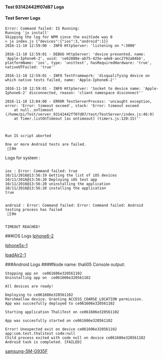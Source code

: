 #### Test 93142442ff07d87 Logs

#### Test Server Logs
```
Error: Command failed: IS Running:
Running 'jx install'
Skipping the log for NPM since the exitCode was 0
> jx index.js {"devices":{"ios":3,"android":1}}
2016-11-10 12:59:00 - INFO HttpServer: 'listening on *:3000'

2016-11-10 12:59:01 - DEBUG HttpServer: 'device presented, name: 'Apple-Iphone6-2', uuid: 'ce62888e-ab75-425e-ade8-aec2792a04bb', platformName: 'ios', type: 'unittest', hasRequiredHardware: 'true', nativeUTFailed: 'true''

2016-11-10 12:59:01 - INFO TestFramework: 'disqualifying device on which native tests failed, name: 'Apple-Iphone6-2''

2016-11-10 12:59:01 - INFO HttpServer: 'Socket to device name: 'Apple-Iphone6-2' disconnected, reason: 'client namespace disconnect''

2016-11-10 13:04:00 - ERROR TestServerProcess: 'uncaught exception, error: 'Error: timeout exceed', stack: 'Error: timeout exceed
    at null._onTimeout (/home/pi/Test/server_93142442ff07d87/test/TestServer/index.js:46:9)
    at Timer.listOnTimeout [as ontimeout] (timers.js:120:15)''


 
Run IS script aborted
 
One or more Android tests are failed.
 [0m

```


Logs for system : 
```

ios : Error: Command failed: true
10/11/2016@13:56:19 Getting the list of iOS devices 
10/11/2016@13:56:20 Deploying iOS test app 
10/11/2016@13:56:20 uninstalling the application 
10/11/2016@13:56:20 installing the application 
true


android : Error: Command failed: Error: Command failed: Android testing process has failed
 [0m


TIMEOUT REACHED!
```
###iOS Logs
[Iphone6-2](https://github.com/ThaliTester/TestResults/blob/93142442ff07d87__897_implemented_1__3__4__5_tasks_squid48/iOS_Iphone6-2.md)

[Iphone5s-1](https://github.com/ThaliTester/TestResults/blob/93142442ff07d87__897_implemented_1__3__4__5_tasks_squid48/iOS_Iphone5s-1.md)

[IpadAir2-1](https://github.com/ThaliTester/TestResults/blob/93142442ff07d87__897_implemented_1__3__4__5_tasks_squid48/iOS_IpadAir2-1.md)


###Android Logs
####Node name: thali05
Console output:
```
Stopping app on  ce061606e320561102
Uninstalling app on  ce061606e320561102

All devices are ready!

Deploying to ce061606e320561102
Marshmallow device. Granting ACCESS_COARSE_LOCATION permission.
App was succesfully deployed to ce061606e320561102

Starting application ThaliTest on ce061606e320561102

App was succesfully started on ce061606e320561102

Error! Unexpected exit on device ce061606e320561102 app:com.test.thalitest code:null 
Child process exited with code null on device ce061606e320561102
Android task is completed. [FAILED]
```
[samsung-SM-G935F](https://github.com/ThaliTester/TestResults/blob/93142442ff07d87__897_implemented_1__3__4__5_tasks_squid48/thali05_samsung-SM-G935F.md)




